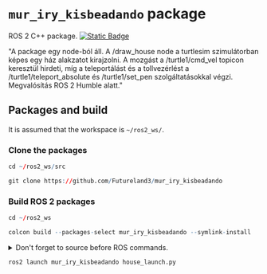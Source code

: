 # `mur_iry_kisbeadando` package
ROS 2 C++ package.  [![Static Badge](https://img.shields.io/badge/ROS_2-Humble-34aec5)](https://docs.ros.org/en/humble/)

"A package egy node-ból áll. A /draw_house node a turtlesim szimulátorban képes egy ház alakzatot kirajzolni. A mozgást a /turtle1/cmd_vel topicon keresztül hirdeti, míg a teleportálást és a tollvezérlést a /turtle1/teleport_absolute és /turtle1/set_pen szolgáltatásokkal végzi. Megvalósítás ROS 2 Humble alatt."

## Packages and build

It is assumed that the workspace is `~/ros2_ws/`.

### Clone the packages
``` r
cd ~/ros2_ws/src
```
``` r
git clone https://github.com/Futureland3/mur_iry_kisbeadando
```

### Build ROS 2 packages
``` r
cd ~/ros2_ws
```
``` r
colcon build --packages-select mur_iry_kisbeadando --symlink-install
```

<details>
<summary> Don't forget to source before ROS commands.</summary>

``` bash
source ~/ros2_ws/install/setup.bash
```
</details>

``` r
ros2 launch mur_iry_kisbeadando house_launch.py
```


